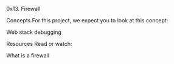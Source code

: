 0x13. Firewall

Concepts
For this project, we expect you to look at this concept:

Web stack debugging

Resources
Read or watch:

What is a firewall
